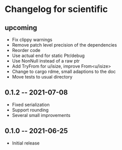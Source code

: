 # Changelog for scientific

## upcoming

* Fix clippy warnings
* Remove patch level precision of the dependencies
* Reorder code
* Use actual end for static Ptr/debug
* Use NonNull instead of a raw ptr
* Add TryFrom for u/isize, improve From<u/isize>
* Change to cargo rdme, small adaptions to the doc
* Move tests to usual directory

## 0.1.2 -- 2021-07-08

* Fixed serialization
* Support rounding
* Several small improvements

## 0.1.0 -- 2021-06-25

* Initial release

